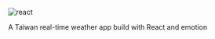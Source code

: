 ![react](https://img.shields.io/badge/React-20232A?style=for-the-badge&logo=react&logoColor=61DAFB)

A Taiwan real-time weather app build with React and emotion
